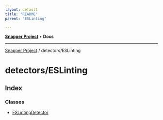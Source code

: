 ```yaml
---
layout: default
title: "README"
parent: "ESLinting"

---
```

[**Snapper Project**](../../README.md) • **Docs**

***

[Snapper Project](../../README.md) / detectors/ESLinting

# detectors/ESLinting

## Index

### Classes

- [ESLintingDetector](classes/ESLintingDetector.md)
